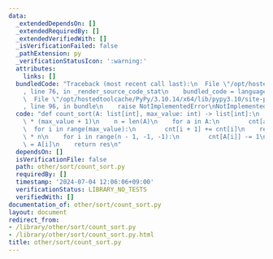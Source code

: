 ```yaml
---
data:
  _extendedDependsOn: []
  _extendedRequiredBy: []
  _extendedVerifiedWith: []
  _isVerificationFailed: false
  _pathExtension: py
  _verificationStatusIcon: ':warning:'
  attributes:
    links: []
  bundledCode: "Traceback (most recent call last):\n  File \"/opt/hostedtoolcache/PyPy/3.10.14/x64/lib/pypy3.10/site-packages/onlinejudge_verify/documentation/build.py\"\
    , line 76, in _render_source_code_stat\n    bundled_code = language.bundle(\n\
    \  File \"/opt/hostedtoolcache/PyPy/3.10.14/x64/lib/pypy3.10/site-packages/onlinejudge_verify/languages/python.py\"\
    , line 96, in bundle\n    raise NotImplementedError\nNotImplementedError\n"
  code: "def count_sort(A: list[int], max_value: int) -> list[int]:\n    cnt = [0]\
    \ * (max_value + 1)\n    n = len(A)\n    for a in A:\n        cnt[a] += 1\n  \
    \  for i in range(max_value):\n        cnt[i + 1] += cnt[i]\n    res = [None]\
    \ * n\n    for i in range(n - 1, -1, -1):\n        cnt[A[i]] -= 1\n        res[cnt[A[i]]]\
    \ = A[i]\n    return res\n"
  dependsOn: []
  isVerificationFile: false
  path: other/sort/count_sort.py
  requiredBy: []
  timestamp: '2024-07-04 12:06:06+09:00'
  verificationStatus: LIBRARY_NO_TESTS
  verifiedWith: []
documentation_of: other/sort/count_sort.py
layout: document
redirect_from:
- /library/other/sort/count_sort.py
- /library/other/sort/count_sort.py.html
title: other/sort/count_sort.py
---
```

